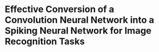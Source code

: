 # Effective Conversion of a Convolution Neural Network into a Spiking Neural Network for Image Recognition Tasks

